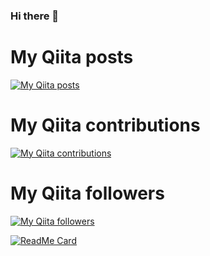 ### Hi there 👋

# My Qiita posts
[![My Qiita posts](https://qiita-badge.apiapi.app/s/ground0state/posts.svg)](http://qiita.com/ground0state)
# My Qiita contributions
[![My Qiita contributions](https://qiita-badge.apiapi.app/s/ground0state/contributions.svg)](http://qiita.com/ground0state)
# My Qiita followers
[![My Qiita followers](https://qiita-badge.apiapi.app/s/ground0state/followers.svg)](http://qiita.com/ground0state)
                
[![ReadMe Card](https://github-readme-stats.vercel.app/api/pin/?username=ground0state&repo=github-readme-stats)](https://github.com/anuraghazra/github-readme-stats)


<!--
**ground0state/ground0state** is a ✨ _special_ ✨ repository because its `README.md` (this file) appears on your GitHub profile.

Here are some ideas to get you started:

- 🔭 I’m currently working on ...
- 🌱 I’m currently learning ...
- 👯 I’m looking to collaborate on ...
- 🤔 I’m looking for help with ...
- 💬 Ask me about ...
- 📫 How to reach me: ...
- 😄 Pronouns: ...
- ⚡ Fun fact: ...
-->
